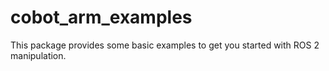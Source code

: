 # cobot_arm_examples

This package provides some basic examples to get you started with ROS 2 manipulation.